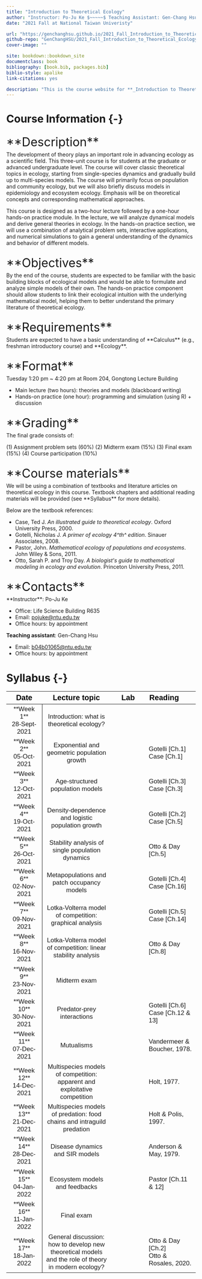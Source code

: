 ```yaml
--- 
title: "Introduction to Theoretical Ecology"
author: "Instructor: Po-Ju Ke $~~~~~$ Teaching Assistant: Gen-Chang Hsu"
date: "2021 Fall at National Taiwan Univeristy"

url: "https://genchanghsu.github.io/2021_Fall_Introduction_to_Theoretical_Ecology/"
github-repo: "GenChangHSU/2021_Fall_Introduction_to_Theoretical_Ecology"
cover-image: ""

site: bookdown::bookdown_site
documentclass: book
bibliography: [book.bib, packages.bib]
biblio-style: apalike
link-citations: yes

description: "This is the course website for **_Introduction to Theoretical Ecology_** 2021 Fall at National Taiwan University."
---
```




# Course Information {-}

<p style = "font-size: 24pt; margin-bottom: 5px; margin-top: 25px"> **Description** </p> The development of theory plays an important role in advancing ecology as a scientific field. This three-unit course is for students at the graduate or advanced undergraduate level. The course will cover classic theoretical topics in ecology, starting from single-species dynamics and gradually build up to multi-species models. The course will primarily focus on population and community ecology, but we will also briefly discuss models in epidemiology and ecosystem ecology. Emphasis will be on theoretical concepts and corresponding mathematical approaches.

This course is designed as a two-hour lecture followed by a one-hour hands-on practice module. In the lecture, we will analyze dynamical models and derive general theories in ecology. In the hands-on practice section, we will use a combination of analytical problem sets, interactive applications, and numerical simulations to gain a general understanding of the dynamics and behavior of different models. 

<p style = "font-size: 24pt; margin-bottom: 5px; margin-top: 25px"> **Objectives** </p>
By the end of the course, students are expected to be familiar with the basic building blocks of ecological models and would be able to formulate and analyze simple models of their own. The hands-on practice component should allow students to link their ecological intuition with the underlying mathematical model, helping them to better understand the primary literature of theoretical ecology. 

<p style = "font-size: 24pt; margin-bottom: 5px; margin-top: 25px"> **Requirements** </p>
Students are expected to have a basic understanding of **Calculus** (e.g., freshman introductory course) and **Ecology**.

<p style = "font-size: 24pt; margin-bottom: 5px; margin-top: 25px"> **Format** </p>
Tuesday 1:20 pm ~ 4:20 pm at Room 204, Gongtong Lecture Building

- Main lecture (two hours): theories and models (blackboard writing) 
- Hands-on practice (one hour): programming and simulation (using R) + discussion

<p style = "font-size: 24pt; margin-bottom: 5px; margin-top: 25px"> **Grading** </p>
The final grade consists of:

(1) Assignment problem sets (60%)
(2) Midterm exam (15%)
(3) Final exam (15%)
(4) Course participation (10%)

<p style = "font-size: 24pt; margin-bottom: 5px; margin-top: 25px"> **Course materials** </p>
We will be using a combination of textbooks and literature articles on theoretical ecology in this course. Textbook chapters and additional reading materials will be provided (see **Syllabus** for more details).

Below are the textbook references:

- Case, Ted J. *An illustrated guide to theoretical ecology*. Oxford University Press, 2000.
- Gotelli, Nicholas J. *A primer of ecology 4^th^ edition*. Sinauer Associates, 2008.
- Pastor, John. *Mathematical ecology of populations and ecosystems*. John Wiley & Sons, 2011.
- Otto, Sarah P. and Troy Day. *A biologist's guide to mathematical modeling in ecology and evolution*. Princeton University Press, 2011.

<p style = "font-size: 24pt; margin-bottom: 5px; margin-top: 25px"> **Contacts** </p>
**Instructor**: Po-Ju Ke

- Office: Life Science Building R635
- Email: pojuke@ntu.edu.tw
- Office hours: by appointment

**Teaching assistant**: Gen-Chang Hsu

- Email: b04b01065@ntu.edu.tw
- Office hours: by appointment


# Syllabus {-}

<table class=" lightable-paper table table-bordered" style="font-size: 17px; font-family: Arial; margin-left: auto; margin-right: auto; margin-left: auto; margin-right: auto;">
 <thead>
  <tr>
   <th style="text-align:center;font-weight: bold;color: black !important;font-size: 20px;"> Date </th>
   <th style="text-align:center;font-weight: bold;color: black !important;font-size: 20px;"> Lecture topic </th>
   <th style="text-align:center;font-weight: bold;color: black !important;font-size: 20px;"> Lab </th>
   <th style="text-align:left;font-weight: bold;color: black !important;font-size: 20px;"> Reading </th>
  </tr>
 </thead>
<tbody>
  <tr>
   <td style="text-align:center;width: 10em; border-right:1px solid;"> **Week 1** <span style="vertical-align:-30%"> </span>
           <br> 28-Sept-2021 </td>
   <td style="text-align:center;width: 20em; "> Introduction: what is theoretical ecology? </td>
   <td style="text-align:center;width: 14em; ">  </td>
   <td style="text-align:left;width: 13em; ">  </td>
  </tr>
  <tr>
   <td style="text-align:center;width: 10em; border-right:1px solid;"> **Week 2** <span style="vertical-align:-30%"> </span>
           <br> 05-Oct-2021 </td>
   <td style="text-align:center;width: 20em; "> Exponential and geometric population growth </td>
   <td style="text-align:center;width: 14em; ">  </td>
   <td style="text-align:left;width: 13em; "> Gotelli [Ch.1] <br> Case [Ch.1] </td>
  </tr>
  <tr>
   <td style="text-align:center;width: 10em; border-right:1px solid;"> **Week 3** <span style="vertical-align:-30%"> </span>
           <br> 12-Oct-2021 </td>
   <td style="text-align:center;width: 20em; "> Age-structured population models </td>
   <td style="text-align:center;width: 14em; ">  </td>
   <td style="text-align:left;width: 13em; "> Gotelli [Ch.3] <br> Case [Ch.3] </td>
  </tr>
  <tr>
   <td style="text-align:center;width: 10em; border-right:1px solid;"> **Week 4** <span style="vertical-align:-30%"> </span>
           <br> 19-Oct-2021 </td>
   <td style="text-align:center;width: 20em; "> Density-dependence and logistic population growth </td>
   <td style="text-align:center;width: 14em; ">  </td>
   <td style="text-align:left;width: 13em; "> Gotelli [Ch.2] <br> Case [Ch.5] </td>
  </tr>
  <tr>
   <td style="text-align:center;width: 10em; border-right:1px solid;"> **Week 5** <span style="vertical-align:-30%"> </span>
           <br> 26-Oct-2021 </td>
   <td style="text-align:center;width: 20em; "> Stability analysis of single population dynamics </td>
   <td style="text-align:center;width: 14em; ">  </td>
   <td style="text-align:left;width: 13em; "> Otto &amp; Day [Ch.5] </td>
  </tr>
  <tr>
   <td style="text-align:center;width: 10em; border-right:1px solid;"> **Week 6** <span style="vertical-align:-30%"> </span>
           <br> 02-Nov-2021 </td>
   <td style="text-align:center;width: 20em; "> Metapopulations and patch occupancy models </td>
   <td style="text-align:center;width: 14em; ">  </td>
   <td style="text-align:left;width: 13em; "> Gotelli [Ch.4] <br> Case [Ch.16] </td>
  </tr>
  <tr>
   <td style="text-align:center;width: 10em; border-right:1px solid;"> **Week 7** <span style="vertical-align:-30%"> </span>
           <br> 09-Nov-2021 </td>
   <td style="text-align:center;width: 20em; "> Lotka-Volterra model of competition: graphical analysis </td>
   <td style="text-align:center;width: 14em; ">  </td>
   <td style="text-align:left;width: 13em; "> Gotelli [Ch.5] <br> Case [Ch.14] </td>
  </tr>
  <tr>
   <td style="text-align:center;width: 10em; border-right:1px solid;"> **Week 8** <span style="vertical-align:-30%"> </span>
           <br> 16-Nov-2021 </td>
   <td style="text-align:center;width: 20em; "> Lotka-Volterra model of competition: linear stability analysis </td>
   <td style="text-align:center;width: 14em; ">  </td>
   <td style="text-align:left;width: 13em; "> Otto &amp; Day [Ch.8] </td>
  </tr>
  <tr>
   <td style="text-align:center;width: 10em; border-right:1px solid;"> **Week 9** <span style="vertical-align:-30%"> </span>
           <br> 23-Nov-2021 </td>
   <td style="text-align:center;width: 20em; "> Midterm exam </td>
   <td style="text-align:center;width: 14em; ">  </td>
   <td style="text-align:left;width: 13em; ">  </td>
  </tr>
  <tr>
   <td style="text-align:center;width: 10em; border-right:1px solid;"> **Week 10** <span style="vertical-align:-30%"> </span>
           <br> 30-Nov-2021 </td>
   <td style="text-align:center;width: 20em; "> Predator-prey interactions </td>
   <td style="text-align:center;width: 14em; ">  </td>
   <td style="text-align:left;width: 13em; "> Gotelli [Ch.6] <br> Case [Ch.12 &amp; 13] </td>
  </tr>
  <tr>
   <td style="text-align:center;width: 10em; border-right:1px solid;"> **Week 11** <span style="vertical-align:-30%"> </span>
           <br> 07-Dec-2021 </td>
   <td style="text-align:center;width: 20em; "> Mutualisms </td>
   <td style="text-align:center;width: 14em; ">  </td>
   <td style="text-align:left;width: 13em; "> Vandermeer &amp; Boucher, 1978. </td>
  </tr>
  <tr>
   <td style="text-align:center;width: 10em; border-right:1px solid;"> **Week 12** <span style="vertical-align:-30%"> </span>
           <br> 14-Dec-2021 </td>
   <td style="text-align:center;width: 20em; "> Multispecies models of competition: apparent and exploitative competition </td>
   <td style="text-align:center;width: 14em; ">  </td>
   <td style="text-align:left;width: 13em; "> Holt, 1977. </td>
  </tr>
  <tr>
   <td style="text-align:center;width: 10em; border-right:1px solid;"> **Week 13** <span style="vertical-align:-30%"> </span>
           <br> 21-Dec-2021 </td>
   <td style="text-align:center;width: 20em; "> Multispecies models of predation: food chains and intraguild predation </td>
   <td style="text-align:center;width: 14em; ">  </td>
   <td style="text-align:left;width: 13em; "> Holt &amp; Polis, 1997. </td>
  </tr>
  <tr>
   <td style="text-align:center;width: 10em; border-right:1px solid;"> **Week 14** <span style="vertical-align:-30%"> </span>
           <br> 28-Dec-2021 </td>
   <td style="text-align:center;width: 20em; "> Disease dynamics and SIR models </td>
   <td style="text-align:center;width: 14em; ">  </td>
   <td style="text-align:left;width: 13em; "> Anderson &amp; May, 1979. </td>
  </tr>
  <tr>
   <td style="text-align:center;width: 10em; border-right:1px solid;"> **Week 15** <span style="vertical-align:-30%"> </span>
           <br> 04-Jan-2022 </td>
   <td style="text-align:center;width: 20em; "> Ecosystem models and feedbacks </td>
   <td style="text-align:center;width: 14em; ">  </td>
   <td style="text-align:left;width: 13em; "> Pastor [Ch.11 &amp; 12] </td>
  </tr>
  <tr>
   <td style="text-align:center;width: 10em; border-right:1px solid;"> **Week 16** <span style="vertical-align:-30%"> </span>
           <br> 11-Jan-2022 </td>
   <td style="text-align:center;width: 20em; "> Final exam </td>
   <td style="text-align:center;width: 14em; ">  </td>
   <td style="text-align:left;width: 13em; ">  </td>
  </tr>
  <tr>
   <td style="text-align:center;width: 10em; border-right:1px solid;"> **Week 17** <span style="vertical-align:-30%"> </span>
           <br> 18-Jan-2022 </td>
   <td style="text-align:center;width: 20em; "> General discussion: how to develop new theoretical models and the role of theory in modern ecology? </td>
   <td style="text-align:center;width: 14em; ">  </td>
   <td style="text-align:left;width: 13em; "> Otto &amp; Day [Ch.2] <br> Otto &amp; Rosales, 2020. </td>
  </tr>
</tbody>
</table>


